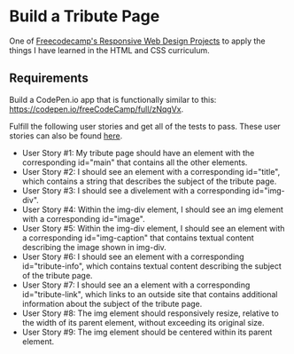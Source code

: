 # Build a Tribute Page

One of [Freecodecamp's Responsive Web Design Projects](https://www.freecodecamp.org/learn/responsive-web-design/responsive-web-design-projects/)  to apply the things I have learned in the HTML and CSS curriculum.

## Requirements
Build a CodePen.io app that is functionally similar to this: https://codepen.io/freeCodeCamp/full/zNqgVx.

Fulfill the following user stories and get all of the tests to pass.
These user stories can also be found [here](https://www.freecodecamp.org/learn/responsive-web-design/responsive-web-design-projects/build-a-tribute-page).

* User Story #1: My tribute page should have an element with the corresponding id="main" that contains all the other elements.
* User Story #2: I should see an element with a corresponding id="title", which contains a string that describes the subject of the tribute page.
* User Story #3: I should see a divelement with a corresponding id="img-div".
* User Story #4: Within the img-div element, I should see an img element with a corresponding id="image".
* User Story #5: Within the img-div element, I should see an element with a corresponding id="img-caption" that contains textual content describing the image shown in img-div.
* User Story #6: I should see an element with a corresponding id="tribute-info", which contains textual content describing the subject of the tribute page.
* User Story #7: I should see an a element with a corresponding id="tribute-link", which links to an outside site that contains additional information about the subject of the tribute page.
* User Story #8: The img element should responsively resize, relative to the width of its parent element, without exceeding its original size.
* User Story #9: The img element should be centered within its parent element.




